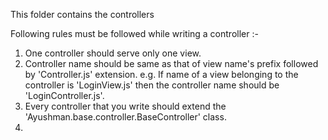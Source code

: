 This folder contains the controllers

Following rules must be followed while writing a controller :-

1) One controller should serve only one view.
2) Controller name should be same as that of view name's prefix followed by 'Controller.js' extension.
	e.g. If name of a view belonging to the controller is 'LoginView.js' then the controller name should be 'LoginController.js'.
3) Every controller that you write should extend the 'Ayushman.base.controller.BaseController' class.
4) 
